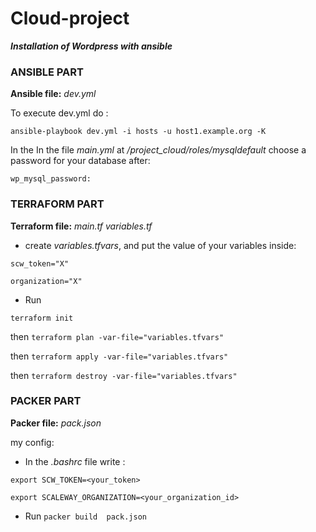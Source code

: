 # Cloud-project


_**Installation of Wordpress with ansible**_


### **ANSIBLE PART**


**Ansible file:** _dev.yml_

To execute dev.yml do : 
```
ansible-playbook dev.yml -i hosts -u host1.example.org -K
```
In the 
In the file _main.yml_ at _/project_cloud/roles/mysqldefault_ choose a password for your database after:

```wp_mysql_password:``` 

### **TERRAFORM PART**

**Terraform file:**  _main.tf_ _variables.tf_
- create _variables.tfvars_, and put the value of your variables inside:
```
scw_token="X"

organization="X"
```
- Run 

```terraform init``` 

then ```terraform plan -var-file="variables.tfvars"```

then ```terraform apply -var-file="variables.tfvars"```

then ```terraform destroy -var-file="variables.tfvars"```

### **PACKER PART**

**Packer file:** _pack.json_

my config:


- In the _.bashrc_ file write :

```
export SCW_TOKEN=<your_token> 

export SCALEWAY_ORGANIZATION=<your_organization_id>

```

- Run ```packer build  pack.json```
